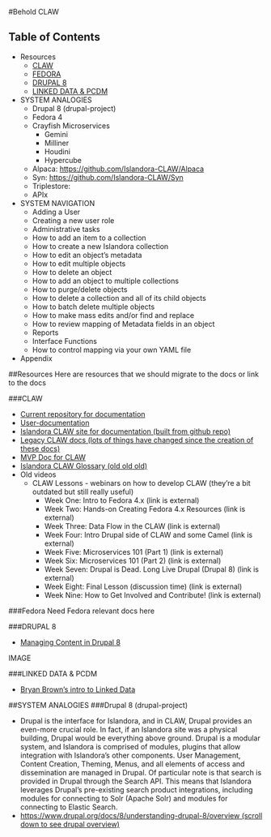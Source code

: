 #Behold CLAW

## Table of Contents
* Resources
    * [CLAW](#claw)
    * [FEDORA](#fedora)
    * [DRUPAL 8](#drupal-8)
    * [LINKED DATA & PCDM](#linked-data-pcdm)
* SYSTEM ANALOGIES
    * Drupal 8 (drupal-project)
    * Fedora 4
    * Crayfish Microservices
        * Gemini
        * Milliner
        * Houdini
        * Hypercube
    * Alpaca: https://github.com/Islandora-CLAW/Alpaca
    * Syn: https://github.com/Islandora-CLAW/Syn
    * Triplestore:
    * APIx
* SYSTEM NAVIGATION
    * Adding a User
    * Creating a new user role
    * Administrative tasks
    * How to add an item to a collection
    * How to create a new Islandora collection
    * How to edit an object’s metadata
    * How to edit multiple objects
    * How to delete an object
    * How to add an object to multiple collections
    * How to purge/delete objects
    * How to delete a collection and all of its child objects
    * How to batch delete multiple objects
    * How to make mass edits and/or find and replace
    * How to review mapping of Metadata fields in an object
    * Reports
    * Interface Functions
    * How to control mapping via your own YAML file
* Appendix 


##Resources
Here are resources that we should migrate to the docs or link to the docs

###CLAW

* [Current repository for documentation](https://github.com/Islandora-CLAW/CLAW/tree/master/docs)
* [User-documentation](https://github.com/Islandora-CLAW/CLAW/tree/master/docs/user-documentation)
* [Islandora CLAW site for documentation (built from github repo)](http://islandora-claw.github.io/CLAW/)
* [Legacy CLAW docs (lots of things have changed since the creation of these docs)](https://drive.google.com/drive/folders/0B3lcyfjAf3G3bV9zZHRZSENjWGc)
* [MVP Doc for CLAW](https://github.com/Islandora-CLAW/CLAW/blob/master/docs/mvp/mvp_doc.md)
* [Islandora CLAW Glossary (old old old)](https://docs.google.com/spreadsheets/d/1CDdlOF7lR6eZfhyLhdcZFP0gaVD4rnmsR2eUPPCTQxM/edit#gid=0) 
* Old videos
    * CLAW Lessons - webinars on how to develop CLAW (they’re a bit outdated but still really useful)
      * Week One: Intro to Fedora 4.x (link is external)
      * Week Two: Hands-on Creating Fedora 4.x Resources (link is external)
      * Week Three: Data Flow in the CLAW (link is external)
      * Week Four: Intro Drupal side of CLAW and some Camel (link is external)
      * Week Five: Microservices 101 (Part 1) (link is external)
      * Week Six: Microservices 101 (Part 2) (link is external)
      * Week Seven: Drupal is Dead. Long Live Drupal (Drupal 8) (link is external)
      * Week Eight: Final Lesson (discussion time) (link is external)
      * Week Nine: How to Get Involved and Contribute! (link is external)

###Fedora
Need Fedora relevant docs here 

###DRUPAL 8
* [Managing Content in Drupal 8](https://www.drupal.org/docs/8/administering-drupal-8-site/managing-content)

IMAGE

###LINKED DATA & PCDM
* [Bryan Brown’s intro to Linked Data](https://github.com/Islandora-CLAW/CLAW/blob/master/docs/user-documentation/intro-to-ld-for-claw.md)

##SYSTEM ANALOGIES
###Drupal 8 (drupal-project)
* Drupal is the interface for Islandora, and in CLAW, Drupal provides an even-more crucial role. In fact, if an Islandora site was a physical building, Drupal would be everything above ground. Drupal is a modular system, and Islandora is comprised of modules, plugins that allow integration with Islandora’s other components. User Management, Content Creation, Theming, Menus, and all elements of access and dissemination are managed in Drupal. Of particular note is that search is provided in Drupal through the Search API. This means that Islandora leverages Drupal’s pre-existing search product integrations, including modules for connecting to Solr (Apache Solr) and modules for connecting to Elastic Search.  
* [https://www.drupal.org/docs/8/understanding-drupal-8/overview (scroll down to see drupal overview)](https://www.drupal.org/docs/8/understanding-drupal-8/overview)

